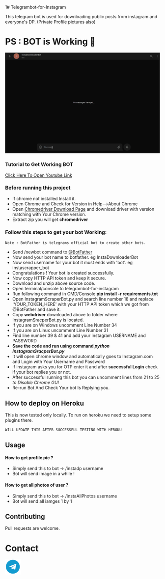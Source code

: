 1# Telegrambot-for-Instagram

This telegram bot is used for downloading public posts from instagram and everyone's DP. (Private Profile pictures also)

# PS : BOT is Working 🥳
[<img src="media/instaDp.gif"/>](https://t.me/vinayak_09)

### Tutorial to Get Working BOT
[Click Here To Open Youtube Link](https://youtu.be/TlUgnOJqrcs)


### Before running this project
* If chrome not installed Install it.
* Open Chrome and Check for Version in Help-->About Chrome
* Open [Chromedriver Download Page](https://sites.google.com/a/chromium.org/chromedriver/downloads) and download driver with version matching with Your Chrome version.
* Extract zip you will get __chromedriver__

### Follow this steps to get your bot Working:
    Note : BotFather is telegrams official bot to create other bots.
* Send /newbot command to [@BotFather](https://t.me/BotFather)
* Now send your bot name to botfather. eg InstaDownloaderBot
* Now send username for your bot it must ends with 'bot'. eg instascrapper_bot
* Congratulations ! Your bot is created successfully.
* Now copy HTTP API token and keep it secure.
* Download and unzip above source code.
* Open terminal/console to telegrambot-for-instagram
* Run following command in CMD/Console
 __pip install -r requirements.txt__
* Open InstagramScraperBot.py and search line number 18 and replace 'YOUR_TOKEN_HERE' with your HTTP API token which we got from @BotFather and save it.
* Copy __webdriver__ downloaded above to folder where InstagramSracperBot.py is located.
* If you are on Windows uncomment Line Number 34
* If you are on Linux uncomment Line Number 31
* Find line number 39 & 41 and add your instagram USERNAME and PASSWORD
* __Save the code and run using command *python InstagramSracperBot.py*__
* It will open chrome window and automatically goes to Instagram.com and Login with Your Username and Password
* If instagram asks you for OTP enter it and after __successful Login__ check if your bot replies you or not.
* After successful running this bot you can uncomment lines from 21 to 25 *to Disable Chrome GUI* 
* Re-run Bot And Check Your bot Is Replying you.


## How to deploy on Heroku

This is now tested only locally. To run on heroku we need to setup some plugins there.

```bash
WILL UPDATE THIS AFTER SUCCESSFUL TESTING WITH HEROKU
```


## Usage

#### How to get profile pic ?
  * Simply send this to bot -> /instadp username
  * Bot will send image in a while !
#### How to get all photos of user ?
  * Simply send this to bot -> /instaAllPhotos username
  * Bot will send all iamges 1 by 1

## Contributing
Pull requests are welcome.

# Contact
[<img src="media/telegram.webp" height=50 />](https://t.me/vinayak_09)

